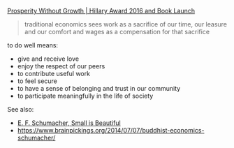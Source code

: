 [Prosperity Without Growth | Hillary Award 2016 and Book Launch](https://youtu.be/Nb-SMaMUG4M?t=26m37s)


> traditional economics sees work as a sacrifice of our time, our leasure and our comfort
and wages as a compensation for that sacrifice

to do well means:
- give and receive love
- enjoy the respect of our peers
- to contribute useful work
- to feel secure
- to have a sense of belonging and trust in our community
- to participate meaningfully in the life of society



See also:
- [E. F. Schumacher, Small is Beautiful](http://smallisbeautiful-schumacher.blogspot.ca/)
- https://www.brainpickings.org/2014/07/07/buddhist-economics-schumacher/
